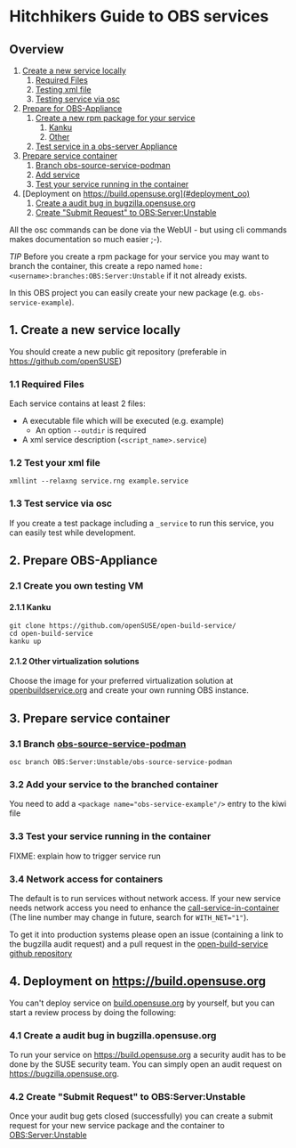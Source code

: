 # Hitchhikers Guide to OBS services

## Overview

1. [Create a new service locally](#1-create-a-new-service-locally)
   1. [Required Files](#11-required-files)
   2. [Testing xml file](#12-test-your-xml-file)
   3. [Testing service via osc](#test_via_osc)
2. [Prepare for OBS-Appliance](#prepare_obs_appliance)
   1. [Create a new rpm package for your service](#create_testing_vm)
      1. [Kanku](#create_testing_vm_kanku)
      2. [Other](#create_testing_vm_other)
   2. [Test service in a obs-server Appliance](#)
3. [Prepare service container](#prepare_service_container)
   1. [Branch obs-source-service-podman](#branch_service_container)
   2. [Add service](#add_service_to_container)
   3. [Test your service running in the container](#test_service_container)
4. [Deployment on https://build.opensuse.org](#deployment_oo)
   1. [Create a audit bug in bugzilla.opensuse.org](#create_audit_bug)
   2. [Create "Submit Request" to OBS:Server:Unstable](#create_sr)


All the osc commands can be done via the WebUI - 
but using cli commands makes documentation so much easier ;-).

*TIP* Before you create a rpm package for your service you may want to branch the container,
this create a repo named `home:<username>:branches:OBS:Server:Unstable` if it 
not already exists.

In this OBS project you can easily create your new package (e.g. `obs-service-example`).


## 1. Create a new service locally

You should create a new public git repository (preferable in https://github.com/openSUSE)


### 1.1 Required Files


Each service contains at least 2 files:

* A executable file which will be executed (e.g. example)
  * An option `--outdir` is required
* A xml service description (`<script_name>.service`)


### 1.2 Test your xml file


```
xmllint --relaxng service.rng example.service
```


### <a name=test_via_osc>1.3 Test service via osc</a>

If you create a test package including a `_service` to run this service, you can easily 
test while development.


## <a name=prepare_obs_appliance>2. Prepare OBS-Appliance</a>

### <a name=create_testing_vm>2.1 Create you own testing VM</a>

#### <a name=create_testing_vm_kanku>2.1.1 Kanku</a>

```
git clone https://github.com/openSUSE/open-build-service/
cd open-build-service
kanku up
```


#### <a name=create_testing_vm_other>2.1.2 Other virtualization solutions</a>

Choose the image for your preferred virtualization solution at [openbuildservice.org](https://openbuildservice.org/download/other/)
and create your own running OBS instance.


## <a name=prepare_service_container>3. Prepare service container</a>

### <a name=branch_service_container>3.1 Branch [obs-source-service-podman](https://build.opensuse.org/package/show/OBS:Server:Unstable/obs-source-service-podman)</a>


```
osc branch OBS:Server:Unstable/obs-source-service-podman
```

### <a name=add_service_to_container>3.2 Add your service to the branched container</a>

You need to add a `<package name="obs-service-example"/>` entry to the kiwi file


### <a name=test_service_container>3.3 Test your service running in the container</a>

FIXME: explain how to trigger service run


### 3.4 Network access for containers

The default is to run services without network access. If your new service needs
network access you need to enhance the [call-service-in-container](https://github.com/openSUSE/open-build-service/blob/master/src/backend/call-service-in-container#L72)
(The line number may change in future, search for `WITH_NET="1"`).

To get it into production systems please open an issue 
(containing a link to the bugzilla audit request) and a pull request in the [open-build-service github repository](https://github.com/openSUSE/open-build-service/)


## <a name=deployment_oo>4. Deployment on https://build.opensuse.org</a>

You can't deploy service on [build.opensuse.org](https://build.opensuse.org) by yourself,
but you can start a review process by doing the following:


### <a name=create_audit_bug>4.1 Create a audit bug in bugzilla.opensuse.org</a>

To run your service on https://build.opensuse.org a security audit has to be done
by the SUSE security team. You can simply open an audit request on 
https://bugzilla.opensuse.org. 


### <a name=create_sr>4.2 Create "Submit Request" to OBS:Server:Unstable</a>

Once your audit bug gets closed (successfully) you can create a submit request
for your new service package and the container to
[OBS:Server:Unstable](https://build.opensuse.org/project/show/OBS:Server:Unstable)
